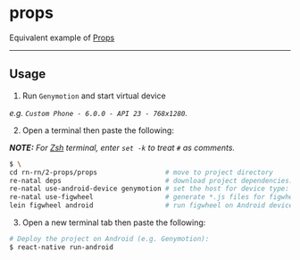 props
=====

Equivalent example of [Props]

-------------------------------------------------------------------------------

Usage
-----

1. Run `Genymotion` and start virtual device

  _e.g. `Custom Phone - 6.0.0 - API 23 - 768x1280`._

2. Open a terminal then paste the following:

  _**NOTE:** For [Zsh] terminal, enter `set -k` to treat `#` as comments._

  ``` bash
  $ \
  cd rn-rn/2-props/props                 # move to project directory
  re-natal deps                          # download project dependencies:
  re-natal use-android-device genymotion # set the host for device type:
  re-natal use-figwheel                  # generate *.js files for figwheel:
  lein figwheel android                  # run figwheel on Android device (e.g. Genymotion):
  ```

3. Open a new terminal tab then paste the following:

  ``` bash
  # Deploy the project on Android (e.g. Genymotion):
  $ react-native run-android
  ```

[Props]: https://facebook.github.io/react-native/docs/props.html
[Zsh]: http://www.zsh.org
